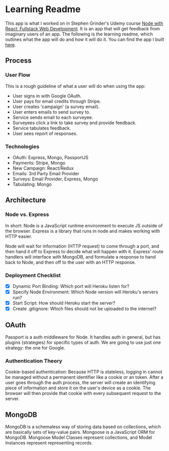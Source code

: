 # Learning Readme

This app is what I worked on in Stephen Grinder's Udemy course [Node with React: Fullstack Web Development](https://github.com/StephenGrider/FullstackReactCode). It is an app that will get feedback from imaginary users of an app. The following is the learning readme, which outlines what the app will do and how it will do it.
You can find the app I built [here](https://protected-garden-75366.herokuapp.com/).

## Process

### User Flow

This is a rough guideline of what a user will do when using the app:
  - User signs in with Google OAuth.
  - User pays for email credits through Stripe.
  - User creates 'campaign' (a survey email).
  - User enters emails to send survey to.
  - Service sends email to each surveyee.
  - Surveyees click a link to take survey and provide feedback.
  - Service tabulates feedback.
  - User sees report of responses.

### Technologies
  - OAuth: Express, Mongo, PassportJS
  - Payments: Stripe, Mongo
  - New Campaign: React/Redux
  - Emails: 3rd Party Email Provider
  - Surveys: Email Provider, Express, Mongo
  - Tabulating: Mongo

## Architecture

### Node vs. Express
In short: Node is a JavaScript runtime environment to execute JS outside of the browser. Express is a library that runs in node and makes working with HTTP easier.

Node will wait for information (HTTP request) to come through a port, and then hand it off to Express to decide what will happen with it. Express' route handlers will interface with MongoDB, and formulate a response to hand back to Node, and then off to the user with an HTTP response.

### Deployment Checklist
  - [x] Dynamic Port Binding: Which port will Heroku listen for?
  - [x] Specify Node Environment: Which Node version will Heroku's servers run?
  - [x] Start Script: How should Heroku start the server?
  - [x] Create .gitignore: Which files should not be uploaded to the internet?

## OAuth
Passport is a auth middleware for Node. It handles auth in general, but has plugins (strategies) for specific types of auth. We are going to use just one strategy: the one for Google.

### Authentication Theory
Cookie-based authentication: Because HTTP is stateless, logging in cannot be managed without a permanent identifier like a cookie or an token. After a user goes through the auth process, the server will create an identifying piece of information and store it on the user's device as a cookie. The browser will then provide that cookie with every subsequent request to the server.

## MongoDB
MongoDB is a schemaless way of storing data based on collections, which are basically sets of key-value pairs.
Mongoose is a JavaScript ORM for MongoDB. Mongoose Model Classes represent collections, and Model Instances represent representing records.
